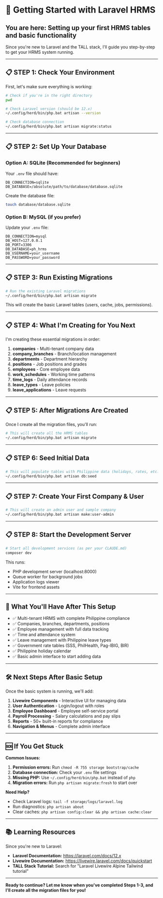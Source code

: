 # 🚀 Getting Started with Laravel HRMS

## You are here: Setting up your first HRMS tables and basic functionality

Since you're new to Laravel and the TALL stack, I'll guide you step-by-step to get your HRMS system running.

---

## 📋 **STEP 1: Check Your Environment**

First, let's make sure everything is working:

```bash
# Check if you're in the right directory
pwd

# Check Laravel version (should be 12.x)
~/.config/herd/bin/php.bat artisan --version

# Check database connection
~/.config/herd/bin/php.bat artisan migrate:status
```

---

## 📋 **STEP 2: Set Up Your Database**

### **Option A: SQLite (Recommended for beginners)**
Your `.env` file should have:
```
DB_CONNECTION=sqlite
DB_DATABASE=/absolute/path/to/database/database.sqlite
```

Create the database file:
```bash
touch database/database.sqlite
```

### **Option B: MySQL (if you prefer)**
Update your `.env` file:
```
DB_CONNECTION=mysql
DB_HOST=127.0.0.1
DB_PORT=3306
DB_DATABASE=ph_hrms
DB_USERNAME=your_username
DB_PASSWORD=your_password
```

---

## 📋 **STEP 3: Run Existing Migrations**

```bash
# Run the existing Laravel migrations
~/.config/herd/bin/php.bat artisan migrate
```

This will create the basic Laravel tables (users, cache, jobs, permissions).

---

## 📋 **STEP 4: What I'm Creating for You Next**

I'm creating these essential migrations in order:

1. **companies** - Multi-tenant company data
2. **company_branches** - Branch/location management
3. **departments** - Department hierarchy
4. **positions** - Job positions and grades
5. **employees** - Core employee data
6. **work_schedules** - Working time patterns
7. **time_logs** - Daily attendance records
8. **leave_types** - Leave policies
9. **leave_applications** - Leave requests

---

## 📋 **STEP 5: After Migrations Are Created**

Once I create all the migration files, you'll run:

```bash
# This will create all the HRMS tables
~/.config/herd/bin/php.bat artisan migrate
```

---

## 📋 **STEP 6: Seed Initial Data**

```bash
# This will populate tables with Philippine data (holidays, rates, etc.)
~/.config/herd/bin/php.bat artisan db:seed
```

---

## 📋 **STEP 7: Create Your First Company & User**

```bash
# This will create an admin user and sample company
~/.config/herd/bin/php.bat artisan make:user-admin
```

---

## 📋 **STEP 8: Start the Development Server**

```bash
# Start all development services (as per your CLAUDE.md)
composer dev
```

This runs:
- PHP development server (localhost:8000)
- Queue worker for background jobs
- Application logs viewer
- Vite for frontend assets

---

## 🎯 **What You'll Have After This Setup**

- ✅ Multi-tenant HRMS with complete Philippine compliance
- ✅ Companies, branches, departments, positions
- ✅ Employee management with full data tracking
- ✅ Time and attendance system
- ✅ Leave management with Philippine leave types
- ✅ Government rate tables (SSS, PhilHealth, Pag-IBIG, BIR)
- ✅ Philippine holiday calendar
- ✅ Basic admin interface to start adding data

---

## 🛠️ **Next Steps After Basic Setup**

Once the basic system is running, we'll add:

1. **Livewire Components** - Interactive UI for managing data
2. **User Authentication** - Login/logout with roles
3. **Employee Dashboard** - Employee self-service portal
4. **Payroll Processing** - Salary calculations and pay slips
5. **Reports** - 50+ built-in reports for compliance
6. **Navigation & Menus** - Complete admin interface

---

## 🆘 **If You Get Stuck**

**Common Issues:**

1. **Permission errors:** Run `chmod -R 755 storage bootstrap/cache`
2. **Database connection:** Check your `.env` file settings
3. **Missing PHP:** Use `~/.config/herd/bin/php.bat` instead of `php`
4. **Migration errors:** Run `php artisan migrate:fresh` to start over

**Need Help?**
- Check Laravel logs: `tail -f storage/logs/laravel.log`
- Run diagnostics: `php artisan about`
- Clear caches: `php artisan config:clear && php artisan cache:clear`

---

## 📚 **Learning Resources**

Since you're new to Laravel:

- **Laravel Documentation:** https://laravel.com/docs/12.x
- **Livewire Documentation:** https://livewire.laravel.com/docs/quickstart
- **TALL Stack Tutorial:** Search for "Laravel Livewire Alpine Tailwind tutorial"

---

**Ready to continue? Let me know when you've completed Steps 1-3, and I'll create all the migration files for you!**